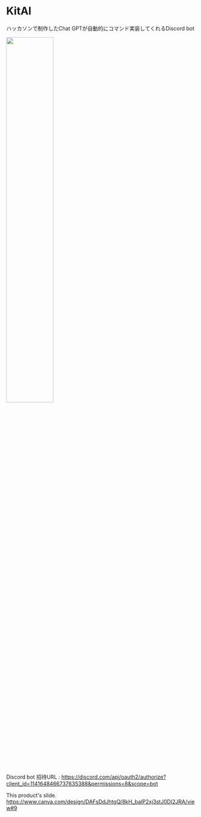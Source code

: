 # KitAI
ハッカソンで制作したChat GPTが自動的にコマンド実装してくれるDiscord bot

<img src="{img/KitAI_greed.png}" width="50%" />

Discord bot 招待URL : https://discord.com/api/oauth2/authorize?client_id=1141648466737635388&permissions=8&scope=bot

This product's slide.
https://www.canva.com/design/DAFsDdJhtgQ/8kH_baIP2xj3stJ0DI2JRA/view#9
